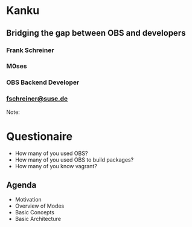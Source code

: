 <!-- .slide: data-state="cover" id="cover-page" data-timing="20" data-menu-title="Cover Page" -->
<div class="title">
    <h1>Kanku</h1>
    <h2>Bridging the gap between OBS and developers</h2>
</div>

<div class="row presenters">
    <div class="presenter presenter-1">
        <h3 class="name">Frank Schreiner</h3>
        <h3 class="name">M0ses</h3>
        <h3 class="job-title">OBS Backend Developer</h3>
        <h3 class="email"><a href="mailto:fschreiner@suse.de">fschreiner@suse.de</a></h3>
    </div>
</div>

Note:

# Questionaire

* How many of you used OBS?
* How many of you used OBS to build packages?
* How many of you know vagrant?


<!-- .slide: data-state="normal" id="agenda" data-menu-title="Agenda" -->
## Agenda

* Motivation
* Overview of Modes
* Basic Concepts
* Basic Architecture
